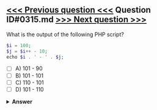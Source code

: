 [<<< Previous question <<<](0314.md)   Question ID#0315.md   [>>> Next question >>>](0316.md)
---

What is the output of the following PHP script?

```php
$i = 100;
$j = $i++ - 10;
echo $i . ' - ' . $j;
```

- [ ] A) 101 - 90
- [ ] B) 101 - 101
- [ ] C) 110 - 101
- [ ] D) 101 - 110

<details><summary><b>Answer</b></summary>
<p>
  Answer: <strong>A</strong>
</p>
</details>
